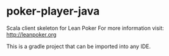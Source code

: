 poker-player-java
=================

Scala client skeleton for Lean Poker
For more information visit: http://leanpoker.org

This is a gradle project that can be imported into any IDE.